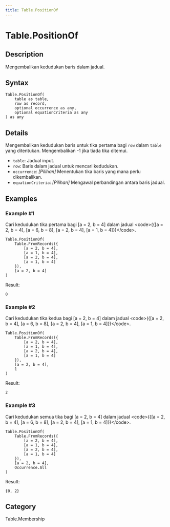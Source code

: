 ```yaml
---
title: Table.PositionOf
---
```


# Table.PositionOf


## Description

Mengembalikan kedudukan baris dalam jadual.


## Syntax

```powerquery
Table.PositionOf(
    table as table,
    row as record,
    optional occurrence as any,
    optional equationCriteria as any
) as any
```


## Details

Mengembalikan kedudukan baris untuk tika pertama bagi <code>row</code> dalam <code>table</code> yang ditentukan. Mengembalikan -1 jika tiada tika ditemui.    <ul>       <li><code>table</code>: Jadual input.</li>       <li><code>row</code>: Baris dalam jadual untuk mencari kedudukan.</li>       <li><code>occurrence</code>: <i>[Pilihan]</i> Menentukan tika baris yang mana perlu dikembalikan.</li>       <li><code>equationCriteria</code>: <i>[Pilihan]</i> Mengawal perbandingan antara baris jadual.</li>    </ul>    


## Examples

### Example #1 
Cari kedudukan tika pertama bagi [a = 2, b = 4] dalam jadual &lt;code&gt;(\{[a = 2, b = 4], [a = 6, b = 8], [a = 2, b = 4], [a = 1, b = 4]})&lt;/code&gt;.
```powerquery
Table.PositionOf(
    Table.FromRecords({
        [a = 2, b = 4],
        [a = 1, b = 4],
        [a = 2, b = 4],
        [a = 1, b = 4]
    }),
    [a = 2, b = 4]
)
```

Result: 
```powerquery
0
```


### Example #2 
Cari kedudukan tika kedua bagi [a = 2, b = 4] dalam jadual &lt;code&gt;(\{[a = 2, b = 4], [a = 6, b = 8], [a = 2, b = 4], [a = 1, b = 4]})&lt;/code&gt;.
```powerquery
Table.PositionOf(
    Table.FromRecords({
        [a = 2, b = 4],
        [a = 1, b = 4],
        [a = 2, b = 4],
        [a = 1, b = 4]
    }),
    [a = 2, b = 4],
    1
)
```

Result: 
```powerquery
2
```


### Example #3 
Cari kedudukan semua tika bagi [a = 2, b = 4] dalam jadual &lt;code&gt;(\{[a = 2, b = 4], [a = 6, b = 8], [a = 2, b = 4], [a = 1, b = 4]})&lt;/code&gt;.
```powerquery
Table.PositionOf(
    Table.FromRecords({
        [a = 2, b = 4],
        [a = 1, b = 4],
        [a = 2, b = 4],
        [a = 1, b = 4]
    }),
    [a = 2, b = 4],
    Occurrence.All
)
```

Result: 
```powerquery
{0, 2}
```




## Category
Table.Membership
